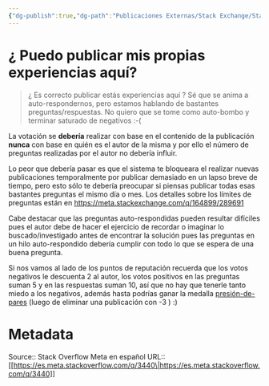 ```yaml
---
{"dg-publish":true,"dg-path":"Publicaciones Externas/Stack Exchange/Stack Overflow en español/Stack Overflow en español Meta/es.meta.stackoverflow.com-3440.md","permalink":"/publicaciones-externas/stack-exchange/stack-overflow-en-espanol/stack-overflow-en-espanol-meta/es-meta-stackoverflow-com-3440/","title":"¿ Puedo publicar mis propias experiencias aquí?","hide":true,"noteIcon":"\"0\"","created":"2024-04-03T12:49:10.511-06:00","updated":"2024-04-05T16:44:03.130-06:00"}
---
```


# ¿ Puedo publicar mis propias experiencias aquí?

> ¿ Es correcto publicar estás experiencias aquí ? Sé que se anima a auto-respondernos, pero estamos hablando de bastantes preguntas/respuestas. No quiero que se tome como auto-bombo y terminar saturado de negativos :-(

La votación se **debería** realizar con base en el contenido de la publicación **nunca** con base en quién es el autor de la misma y por ello el número de preguntas realizadas por el autor no debería influir.

Lo peor que debería pasar es que el sistema te bloqueara el realizar nuevas publicaciones temporalmente por publicar demasiado en un lapso breve de tiempo, pero esto sólo te debería preocupar si piensas publicar todas esas bastantes preguntas el mismo día o mes. Los detalles sobre los límites de preguntas están en https://meta.stackexchange.com/q/164899/289691

Cabe destacar que las preguntas auto-respondidas pueden resultar difíciles pues el autor debe de hacer el ejercicio de recordar o imaginar lo buscado/investigado antes de encontrar la solución  pues las preguntas en un hilo auto-respondido debería cumplir con todo lo que se espera de una buena pregunta.

Si nos vamos al lado de los puntos de reputación recuerda que los votos negativos le descuenta 2 al autor, los votos positivos en las preguntas suman 5 y en las respuestas suman 10, así que no hay que tenerle tanto miedo a los negativos, además hasta podrías ganar la medalla [presión-de-pares](https://es.stackoverflow.com/help/badges/38/peer-pressure) (luego de eliminar una publicación con -3 ) :)

# Metadata
Source:: Stack Overflow Meta en español
URL:: [[https://es.meta.stackoverflow.com/q/3440\|https://es.meta.stackoverflow.com/q/3440]]

